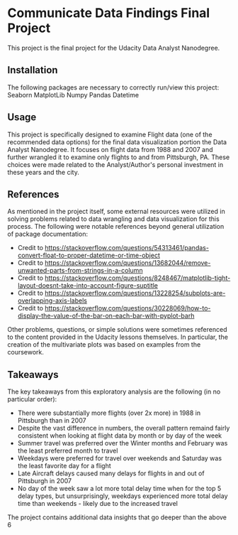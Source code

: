 # Communicate Data Findings Final Project

This project is the final project for the Udacity Data Analyst Nanodegree.

## Installation

The following packages are necessary to correctly run/view this project:
Seaborn
MatplotLib
Numpy
Pandas
Datetime

## Usage

This project is specifically designed to examine Flight data (one of the recommended data options)
for the final data visualization portion the Data Analyst Nanodegree. It focuses on flight data from
1988 and 2007 and further wrangled it to examine only flights to and from Pittsburgh, PA. 
These choices were made related to the Analyst/Author's personal investment in these years and the city.

## References

As mentioned in the project itself, some external resources were utilized in solving problems related to
data wrangling and data visualization for this process. The following were notable references beyond
general utilization of package documentation:

- Credit to https://stackoverflow.com/questions/54313461/pandas-convert-float-to-proper-datetime-or-time-object
- Credit to https://stackoverflow.com/questions/13682044/remove-unwanted-parts-from-strings-in-a-column
- Credit to https://stackoverflow.com/questions/8248467/matplotlib-tight-layout-doesnt-take-into-account-figure-suptitle
- Credit to https://stackoverflow.com/questions/13228254/subplots-are-overlapping-axis-labels
- Credit to https://stackoverflow.com/questions/30228069/how-to-display-the-value-of-the-bar-on-each-bar-with-pyplot-barh

Other problems, questions, or simple solutions were sometimes referenced to the content provided in the Udacity
lessons themselves. In particular, the creation of the multivariate plots was based on examples from the coursework.

## Takeaways

The key takeaways from this exploratory analysis are the following (in no particular order):

- There were substantially more flights (over 2x more) in 1988 in Pittsburgh than in 2007
- Despite the vast difference in numbers, the overall pattern remaind fairly consistent when looking at flight data by month or by day of the week
- Summer travel was preferred over the Winter months and February was the least preferred month to travel
- Weekdays were preferred for travel over weekends and Saturday was the least favorite day for a flight
- Late Aircraft delays caused many delays for flights in and out of Pittsburgh in 2007
- No day of the week saw a lot more total delay time when for the top 5 delay types, but unsurprisingly, weekdays experienced more total delay time than weekends - likely due to the increased travel

The project contains additional data insights that go deeper than the above 6 